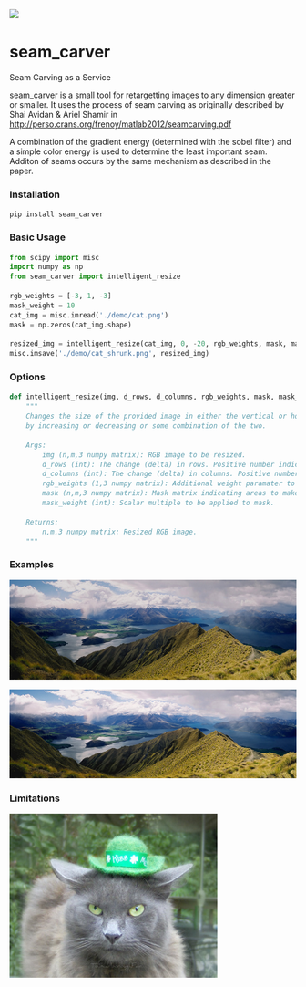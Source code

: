 <p>
  <img src="https://circleci.com/gh/dharness/seam_carving.svg?&style=shield">
</p>

# seam_carver
Seam Carving as a Service

seam_carver is a small tool for retargetting images to any dimension greater or smaller. It uses the process of seam carving as originally described by Shai Avidan & Ariel Shamir in http://perso.crans.org/frenoy/matlab2012/seamcarving.pdf

A combination of the gradient energy (determined with the sobel filter) and a simple color energy is used to determine the least important seam. Additon of seams occurs by the same mechanism as described in the paper.

### Installation

```
pip install seam_carver
```

### Basic Usage
``` python
from scipy import misc
import numpy as np
from seam_carver import intelligent_resize

rgb_weights = [-3, 1, -3]
mask_weight = 10
cat_img = misc.imread('./demo/cat.png')
mask = np.zeros(cat_img.shape)

resized_img = intelligent_resize(cat_img, 0, -20, rgb_weights, mask, mask_weight)
misc.imsave('./demo/cat_shrunk.png', resized_img)
```

### Options

``` python
def intelligent_resize(img, d_rows, d_columns, rgb_weights, mask, mask_weight):
    """
    Changes the size of the provided image in either the vertical or horizontal direction,
    by increasing or decreasing or some combination of the two.

    Args:
        img (n,m,3 numpy matrix): RGB image to be resized.
        d_rows (int): The change (delta) in rows. Positive number indicated insertions, negative is removal.
        d_columns (int): The change (delta) in columns. Positive number indicated insertions, negative is removal.
        rgb_weights (1,3 numpy matrix): Additional weight paramater to be applied to pixels.
        mask (n,m,3 numpy matrix): Mask matrix indicating areas to make more or less likely for removal.
        mask_weight (int): Scalar multiple to be applied to mask.

    Returns:
        n,m,3 numpy matrix: Resized RGB image.
    """
```

### Examples
![Alt text](/demo/lotr.jpg?raw=true)

![Alt text](/demo/lotr_out.png?raw=true)

### Limitations

![Alt text](/demo/cat.png?raw=true)